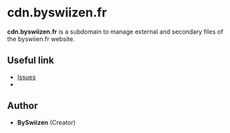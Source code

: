 # cdn.byswiizen.fr
**cdn.byswiizen.fr** is a subdomain to manage external and secondary files of the byswiien.fr website.

## Useful link
+ [Issues](https://github.com/BySwiizen/cdn.byswiizen.fr/issues)
+ 
## Author
+ **BySwiizen** (Creator)